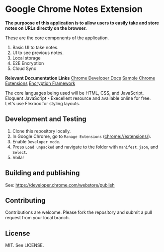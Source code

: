 # Google Chrome Notes Extension

**The purpoose of this application is to allow users to easily take and store notes on URLs directly on the browser.**

These are the core components of the application.

1. Basic UI to take notes.
2. UI to see previous notes.
3. Local storage
4. E2E Encryption
5. Cloud Sync

**Relevant Documentation Links**
[Chrome Developer Docs](https://developer.chrome.com/docs/extensions/mv3/)
[Sample Chrome Extensions](https://github.com/GoogleChrome/chrome-extensions-samples)
[Encryption Framework](https://keys.pub/)

The core languages being used will be HTML, CSS, and JavaScript.
Eloquent JavaScript - Execellent resource and available online for free.
Let's use Flexbox for styling layouts.

## Development and Testing

1. Clone this repository locally.
1. In Google Chrome, go to `Manage Extensions` (<chrome://extensions/>).
1. Enable `Developer mode`.
1. Press `Load unpacked` and navigate to the folder with `manifest.json`, and `Select`.
1. Voilà!

## Building and publishing

See: https://developer.chrome.com/webstore/publish


## Contributing

Contributions are welcome. Please fork the repository and submit a pull request from your local branch.


## License

MIT. See LICENSE.
